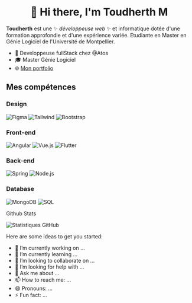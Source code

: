 <h1 align="center">👋 Hi there, I'm Toudherth M</h1>



**Toudherth** est une ✨ _développeuse web_ ✨ et informatique dotée d'une formation approfondie et d'une expérience variée. Etudiante en Master en Génie Logiciel de l'Université de Montpellier.



* 🌱 Developpeuse fullStack chez @Atos
* 🎓 Master Génie Logiciel
* 🌐 [Mon portfolio](https://portfolio-toudherths-projects.vercel.app/)

## Mes compétences

### Design
<p align="left">
  <img alt="Figma" src="https://img.shields.io/badge/Figma-F24E1E?style=for-the-badge&logo=figma&logoColor=white" />
  <img alt="Tailwind" src="https://img.shields.io/badge/Tailwind_CSS-38B2AC?style=for-the-badge&logo=tailwind-css&logoColor=white" />
  <img alt="Bootstrap" src="https://img.shields.io/badge/Bootstrap-7952B3?style=for-the-badge&logo=bootstrap&logoColor=white" />
</p>

### Front-end
<p align="left">
  <img alt="Angular" src="https://img.shields.io/badge/Angular-DD0031?style=for-the-badge&logo=angular&logoColor=white" />
  <img alt="Vue.js" src="https://img.shields.io/badge/Vue.js-35495E?style=for-the-badge&logo=vue.js&logoColor=4FC08D" />
  <img alt="Flutter" src="https://img.shields.io/badge/Flutter-02569B?style=for-the-badge&logo=flutter&logoColor=white" />
</p>

### Back-end
<p align="left">
  <img alt="Spring" src="https://img.shields.io/badge/-Spring_Boot-6DB33F?style=for-the-badge&logo=spring-boot&logoColor=white" />
  <img alt="Node.js" src="https://img.shields.io/badge/-Node.js-43853D?style=for-the-badge&logo=node-dot-js&logoColor=white" />
</p>

### Database
<p align="left">
  <img src="https://img.shields.io/badge/-MongoDB-47A248?style=flat-square&logo=mongodb&logoColor=white" alt="MongoDB"/>
  <img src="https://img.shields.io/badge/-SQL-4479A1?style=flat-square&logo=amazon-dynamodb&logoColor=white" alt="SQL"/> 

</p



## Github Stats
![Statistiques GitHub](lien_vers_vos_statistiques_GitHub)



Here are some ideas to get you started:

- 🔭 I’m currently working on ...
- 🌱 I’m currently learning ...
- 👯 I’m looking to collaborate on ...
- 🤔 I’m looking for help with ...
- 💬 Ask me about ...
- 📫 How to reach me: ...
- 😄 Pronouns: ...
- ⚡ Fun fact: ...




